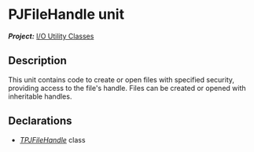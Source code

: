 # PJFileHandle unit

***Project:*** [I/O Utility Classes](../API.md)

## Description

This unit contains code to create or open files with specified security, providing access to the file's handle. Files can be created or opened with inheritable handles.

## Declarations

* [_TPJFileHandle_](./TPJFileHandle.md) class
